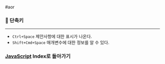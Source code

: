 #aor
### 📌 단축키
----
- `Ctrl+Space`  제안사항에 대한 표시가 나온다.
- `Shift+Cmd+Space` 매개변수에 대한 정보를 알 수 있다.
### [JavaScript](../../../Dev-Index/JavaScript.md) Index로 돌아가기